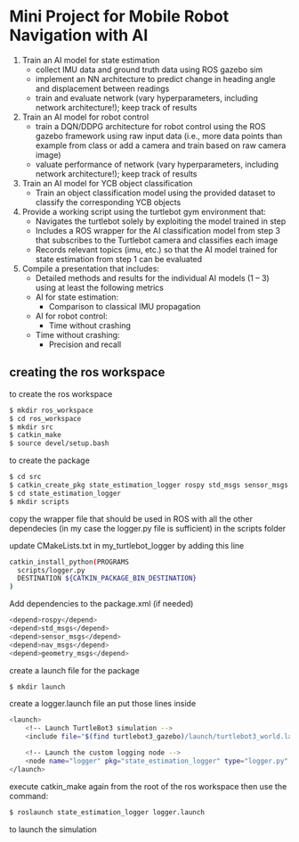 # Mini Project for Mobile Robot Navigation with AI

1. Train an AI model for state estimation
   * collect IMU data and ground truth data using ROS gazebo sim
   * implement an NN architecture to predict change in heading angle and displacement between readings
   * train and evaluate network (vary hyperparameters, including network architecture!); keep track of results
2. Train an AI model for robot control
   * train a DQN/DDPG architecture for robot control using the ROS gazebo framework using raw input data (i.e., more data points than example from class or add a camera and train based on raw camera image)
   * valuate performance of network (vary hyperparameters, including network architecture!); keep track of results
3. Train an AI model for YCB object classification
   * Train an object classification model using the provided dataset to classify the corresponding YCB objects
4. Provide a working script using the turtlebot gym environment that:
   * Navigates the turtlebot solely by exploiting the model trained in step
   * Includes a ROS wrapper for the AI classification model from step 3 that subscribes to the Turtlebot camera and classifies each image
   * Records relevant topics (imu, etc.) so that the AI model trained for state estimation from step 1 can be evaluated
5. Compile a presentation that includes:
   * Detailed methods and results for the individual AI models (1 – 3) using at least the following metrics
   * AI for state estimation:
     * Comparison to classical IMU propagation
   * AI for robot control:
     * Time without crashing
   * Time without crashing:
     * Precision and recall

## creating the ros workspace
to create the ros workspace
```bash
$ mkdir ros_workspace
$ cd ros_workspace
$ mkdir src
$ catkin_make
$ source devel/setup.bash
```

to create the package
```bash
$ cd src
$ catkin_create_pkg state_estimation_logger rospy std_msgs sensor_msgs nav_msgs geometry_msgs
$ cd state_estimation_logger
$ mkdir scripts
```
copy the wrapper file that should be used in ROS with all the other dependecies (in my case the logger.py file is sufficient) in the scripts folder

update CMakeLists.txt in my_turtlebot_logger by adding this line
```bash
catkin_install_python(PROGRAMS
  scripts/logger.py
  DESTINATION ${CATKIN_PACKAGE_BIN_DESTINATION}
)
```

Add dependencies to the package.xml (if needed)
```bash
<depend>rospy</depend>
<depend>std_msgs</depend>
<depend>sensor_msgs</depend>
<depend>nav_msgs</depend>
<depend>geometry_msgs</depend>
```

create a launch file for the package 
```bash
$ mkdir launch
```
create a logger.launch file an put those lines inside
```bash
<launch>
    <!-- Launch TurtleBot3 simulation -->
    <include file="$(find turtlebot3_gazebo)/launch/turtlebot3_world.launch"/>

    <!-- Launch the custom logging node -->
    <node name="logger" pkg="state_estimation_logger" type="logger.py" output="screen"/>
</launch>
```

execute catkin_make again from the root of the ros workspace
then use the command:
```bash
$ roslaunch state_estimation_logger logger.launch
```
to launch the simulation